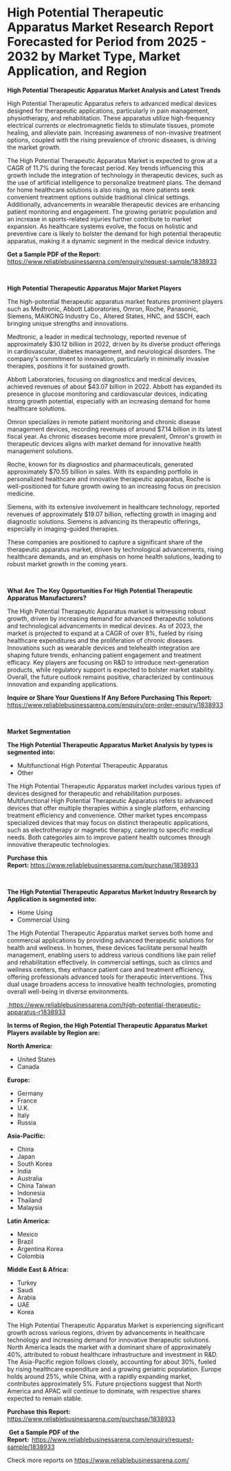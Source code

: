 <p><h1>High Potential Therapeutic Apparatus Market Research Report Forecasted for Period from 2025 -  2032 by Market Type, Market Application, and Region</h1></p><p><strong>High Potential Therapeutic Apparatus Market Analysis and Latest Trends</strong></p>
<p><p>High Potential Therapeutic Apparatus refers to advanced medical devices designed for therapeutic applications, particularly in pain management, physiotherapy, and rehabilitation. These apparatus utilize high-frequency electrical currents or electromagnetic fields to stimulate tissues, promote healing, and alleviate pain. Increasing awareness of non-invasive treatment options, coupled with the rising prevalence of chronic diseases, is driving the market growth.</p><p>The High Potential Therapeutic Apparatus Market is expected to grow at a CAGR of 11.7% during the forecast period. Key trends influencing this growth include the integration of technology in therapeutic devices, such as the use of artificial intelligence to personalize treatment plans. The demand for home healthcare solutions is also rising, as more patients seek convenient treatment options outside traditional clinical settings. Additionally, advancements in wearable therapeutic devices are enhancing patient monitoring and engagement. The growing geriatric population and an increase in sports-related injuries further contribute to market expansion. As healthcare systems evolve, the focus on holistic and preventive care is likely to bolster the demand for high potential therapeutic apparatus, making it a dynamic segment in the medical device industry.</p></p>
<p><strong>Get a Sample PDF of the Report:&nbsp;</strong> <a href="https://www.reliablebusinessarena.com/enquiry/request-sample/1838933?utm_campaign=2485&utm_medium=2&utm_source=Github&utm_content=ia&utm_term=05032025&utm_id=high-potential-therapeutic-apparatus">https://www.reliablebusinessarena.com/enquiry/request-sample/1838933</a></p>
<p>&nbsp;</p>
<p><strong>High Potential Therapeutic Apparatus Major Market Players</strong></p>
<p><p>The high-potential therapeutic apparatus market features prominent players such as Medtronic, Abbott Laboratories, Omron, Roche, Panasonic, Siemens, MAIKONG Industry Co., Altered States, HNC, and SSCH, each bringing unique strengths and innovations.</p><p>Medtronic, a leader in medical technology, reported revenue of approximately $30.12 billion in 2022, driven by its diverse product offerings in cardiovascular, diabetes management, and neurological disorders. The company's commitment to innovation, particularly in minimally invasive therapies, positions it for sustained growth.</p><p>Abbott Laboratories, focusing on diagnostics and medical devices, achieved revenues of about $43.07 billion in 2022. Abbott has expanded its presence in glucose monitoring and cardiovascular devices, indicating strong growth potential, especially with an increasing demand for home healthcare solutions.</p><p>Omron specializes in remote patient monitoring and chronic disease management devices, recording revenues of around $7.14 billion in its latest fiscal year. As chronic diseases become more prevalent, Omron's growth in therapeutic devices aligns with market demand for innovative health management solutions.</p><p>Roche, known for its diagnostics and pharmaceuticals, generated approximately $70.55 billion in sales. With its expanding portfolio in personalized healthcare and innovative therapeutic apparatus, Roche is well-positioned for future growth owing to an increasing focus on precision medicine.</p><p>Siemens, with its extensive involvement in healthcare technology, reported revenues of approximately $19.07 billion, reflecting growth in imaging and diagnostic solutions. Siemens is advancing its therapeutic offerings, especially in imaging-guided therapies.</p><p>These companies are positioned to capture a significant share of the therapeutic apparatus market, driven by technological advancements, rising healthcare demands, and an emphasis on home health solutions, leading to robust market growth in the coming years.</p></p>
<p>&nbsp;</p>
<p><strong>What Are The Key Opportunities For High Potential Therapeutic Apparatus Manufacturers?</strong></p>
<p><p>The High Potential Therapeutic Apparatus market is witnessing robust growth, driven by increasing demand for advanced therapeutic solutions and technological advancements in medical devices. As of 2023, the market is projected to expand at a CAGR of over 8%, fueled by rising healthcare expenditures and the proliferation of chronic diseases. Innovations such as wearable devices and telehealth integration are shaping future trends, enhancing patient engagement and treatment efficacy. Key players are focusing on R&D to introduce next-generation products, while regulatory support is expected to bolster market stability. Overall, the future outlook remains positive, characterized by continuous innovation and expanding applications.</p></p>
<p><strong>Inquire or Share Your Questions If Any Before Purchasing This Report:</strong> <a href="https://www.reliablebusinessarena.com/enquiry/pre-order-enquiry/1838933?utm_campaign=2485&utm_medium=2&utm_source=Github&utm_content=ia&utm_term=05032025&utm_id=high-potential-therapeutic-apparatus">https://www.reliablebusinessarena.com/enquiry/pre-order-enquiry/1838933</a></p>
<p>&nbsp;</p>
<p><strong>Market Segmentation</strong></p>
<p><strong>The High Potential Therapeutic Apparatus Market Analysis by types is segmented into:</strong></p>
<p><ul><li>Multifunctional High Potential Therapeutic Apparatus</li><li>Other</li></ul></p>
<p><p>The High Potential Therapeutic Apparatus market includes various types of devices designed for therapeutic and rehabilitation purposes. Multifunctional High Potential Therapeutic Apparatus refers to advanced devices that offer multiple therapies within a single platform, enhancing treatment efficiency and convenience. Other market types encompass specialized devices that may focus on distinct therapeutic applications, such as electrotherapy or magnetic therapy, catering to specific medical needs. Both categories aim to improve patient health outcomes through innovative therapeutic technologies.</p></p>
<p><strong>Purchase this Report:&nbsp;</strong><a href="https://www.reliablebusinessarena.com/purchase/1838933?utm_campaign=2485&utm_medium=2&utm_source=Github&utm_content=ia&utm_term=05032025&utm_id=high-potential-therapeutic-apparatus">https://www.reliablebusinessarena.com/purchase/1838933</a></p>
<p>&nbsp;</p>
<p><strong>The High Potential Therapeutic Apparatus Market Industry Research by Application is segmented into:</strong></p>
<p><ul><li>Home Using</li><li>Commercial Using</li></ul></p>
<p><p>The High Potential Therapeutic Apparatus market serves both home and commercial applications by providing advanced therapeutic solutions for health and wellness. In homes, these devices facilitate personal health management, enabling users to address various conditions like pain relief and rehabilitation effectively. In commercial settings, such as clinics and wellness centers, they enhance patient care and treatment efficiency, offering professionals advanced tools for therapeutic interventions. This dual usage broadens access to innovative health technologies, promoting overall well-being in diverse environments.</p></p>
<p><a href="https://www.reliablebusinessarena.com/high-potential-therapeutic-apparatus-r1838933?utm_campaign=2485&utm_medium=2&utm_source=Github&utm_content=ia&utm_term=05032025&utm_id=high-potential-therapeutic-apparatus">&nbsp;https://www.reliablebusinessarena.com/high-potential-therapeutic-apparatus-r1838933</a></p>
<p><strong>In terms of Region, the High Potential Therapeutic Apparatus Market Players available by Region are:</strong></p>
<p>
    <p> <strong> North America: </strong>
        <ul>
            <li>United States</li>
            <li>Canada</li>
        </ul>
        </p> 
    <p> <strong> Europe: </strong>
        <ul>
            <li>Germany</li>
            <li>France</li>
            <li>U.K.</li>
            <li>Italy</li>
            <li>Russia</li>
        </ul>
        </p> 
    <p> <strong> Asia-Pacific: </strong>
        <ul>
            <li>China</li>
            <li>Japan</li>
            <li>South Korea</li>
            <li>India</li>
            <li>Australia</li>
            <li>China Taiwan</li>
            <li>Indonesia</li>
            <li>Thailand</li>
            <li>Malaysia</li>
        </ul>
        </p> 
    <p> <strong> Latin America: </strong>
        <ul>
            <li>Mexico</li>
            <li>Brazil</li>
            <li>Argentina Korea</li>
            <li>Colombia</li>
        </ul>
        </p> 
    <p> <strong> Middle East & Africa: </strong>
        <ul>
            <li>Turkey</li>
            <li>Saudi</li>
            <li>Arabia</li>
            <li>UAE</li>
            <li>Korea</li>
        </ul>
    </p>
    </p>
<p><p>The High Potential Therapeutic Apparatus Market is experiencing significant growth across various regions, driven by advancements in healthcare technology and increasing demand for innovative therapeutic solutions. North America leads the market with a dominant share of approximately 40%, attributed to robust healthcare infrastructure and investment in R&D. The Asia-Pacific region follows closely, accounting for about 30%, fueled by rising healthcare expenditure and a growing geriatric population. Europe holds around 25%, while China, with a rapidly expanding market, contributes approximately 5%. Future projections suggest that North America and APAC will continue to dominate, with respective shares expected to remain stable.</p></p>
<p><strong>Purchase this Report: </strong><a href="https://www.reliablebusinessarena.com/purchase/1838933?utm_campaign=2485&utm_medium=2&utm_source=Github&utm_content=ia&utm_term=05032025&utm_id=high-potential-therapeutic-apparatus">https://www.reliablebusinessarena.com/purchase/1838933</a></p>
<p>&nbsp;<strong>Get a Sample PDF of the Report:&nbsp;&nbsp;</strong><a href="https://www.reliablebusinessarena.com/enquiry/request-sample/1838933?utm_campaign=2485&utm_medium=2&utm_source=Github&utm_content=ia&utm_term=05032025&utm_id=high-potential-therapeutic-apparatus">https://www.reliablebusinessarena.com/enquiry/request-sample/1838933</a></p>
<p><strong></strong></p>
<p>Check more reports on <a href="https://www.reliablebusinessarena.com/?utm_campaign=2485&utm_medium=2&utm_source=Github&utm_content=ia&utm_term=05032025&utm_id=high-potential-therapeutic-apparatus">https://www.reliablebusinessarena.com/</a></p>
